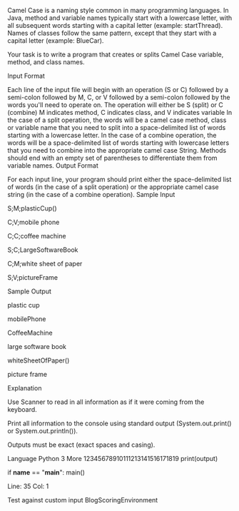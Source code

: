 Camel Case is a naming style common in many programming languages. In Java, method and variable names typically start with a lowercase letter, with all subsequent words starting with a capital letter (example: startThread). Names of classes follow the same pattern, except that they start with a capital letter (example: BlueCar).

Your task is to write a program that creates or splits Camel Case variable, method, and class names.

Input Format

Each line of the input file will begin with an operation (S or C) followed by a semi-colon followed by M, C, or V followed by a semi-colon followed by the words you'll need to operate on.
The operation will either be S (split) or C (combine)
M indicates method, C indicates class, and V indicates variable
In the case of a split operation, the words will be a camel case method, class or variable name that you need to split into a space-delimited list of words starting with a lowercase letter.
In the case of a combine operation, the words will be a space-delimited list of words starting with lowercase letters that you need to combine into the appropriate camel case String. Methods should end with an empty set of parentheses to differentiate them from variable names.
Output Format

For each input line, your program should print either the space-delimited list of words (in the case of a split operation) or the appropriate camel case string (in the case of a combine operation).
Sample Input

S;M;plasticCup()

C;V;mobile phone

C;C;coffee machine

S;C;LargeSoftwareBook

C;M;white sheet of paper

S;V;pictureFrame

Sample Output

plastic cup

mobilePhone

CoffeeMachine

large software book

whiteSheetOfPaper()

picture frame

Explanation

Use Scanner to read in all information as if it were coming from the keyboard.

Print all information to the console using standard output (System.out.print() or System.out.println()).

Outputs must be exact (exact spaces and casing).

Language
Python 3
More
12345678910111213141516171819
        print(output)

if __name__ == "__main__":
    main()

Line: 35 Col: 1

Test against custom input
BlogScoringEnvironment
